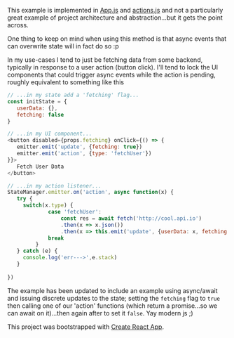 
This example is implemented in [App.js](https://github.com/jason-c-child/tiny-state-manager/blob/master/example/src/App.js) and 
[actions.js](https://github.com/jason-c-child/tiny-state-manager/blob/master/example/src/actions.js) and not a particularly great example of
 project architecture and abstraction...but it gets the point across.
 
 One thing to keep on mind when using this method is that async events that can overwrite state will in fact do so :p
 
 In my use-cases I tend to just be fetching data from some backend, typically in response to a user action (button click). I'll tend to
 lock the UI components that could trigger async events while the action is pending, roughly equivalent to something like this
 
 ```javascript
 // ...in my state add a 'fetching' flag...
const initState = {
    userData: {},
    fetching: false
}

// ...in my UI component...
<button disabled={props.fetching} onClick={() => {
    emitter.emit('update', {fetching: true})
    emitter.emit('action', {type: 'fetchUser'})
}}>
    Fetch User Data
</button>

// ...in my action listener...
StateManager.emitter.on('action', async function(x) {
    try {
      switch(x.type) {
              case 'fetchUser':
                  const res = await fetch('http://cool.api.io')
                  .then(x => x.json())
                  .then(x => this.emit('update', {userData: x, fetching: false}))       
              break
          }
    } catch (e) {
      console.log('err--->',e.stack)
    }
    
})
```

The example has been updated to include an example using async/await and issuing discrete updates to the state; setting the
`fetching` flag to `true` then calling one of our 'action' functions (which return a promise...so we can await on it)...then
again after to set it `false`. Yay modern js ;)


This project was bootstrapped with [Create React App](https://github.com/facebookincubator/create-react-app).
 
 
 
